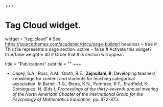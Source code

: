 +++
# Tag Cloud widget.
widget = "tag_cloud"  # See https://sourcethemes.com/academic/docs/page-builder/
headless = true  # This file represents a page section.
active = false # Activate this widget? true/false
weight = 40  # Order that this section will appear.

title = "Publications"
subtitle = ""
+++

- Casey, S.A., Ross, A.M., Groth, R.E., **Zejnullahi, R**. Developing teachers’ knowledge for content and students for teaching categorical association. In Bartell, T.G., Bieda, K.N., Putnman, R.T., Bradfield, K., Dominguez, H. (Eds.), *Proceedings of the thirty-seventh annual meeting of the North American Chapter of the International Group for the Psychology of Mathematics Education,* pp. 872-875.


